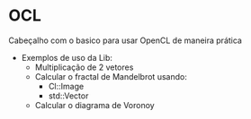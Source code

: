 # OCL
Cabeçalho com o basico para usar OpenCL de maneira prática
* Exemplos de uso da Lib:
    * Multiplicação de 2 vetores
    * Calcular o fractal de Mandelbrot usando:
        * Cl::Image 
        * std::Vector<float>
    * Calcular o diagrama de Voronoy
